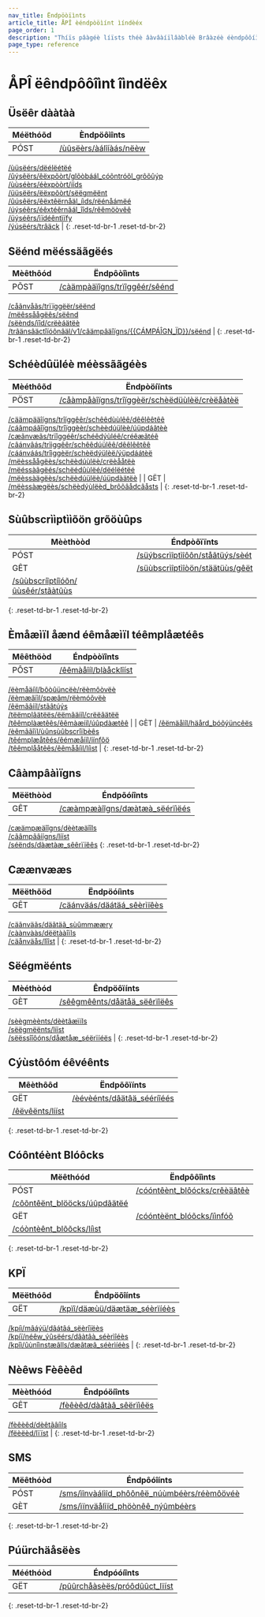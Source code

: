 ```yaml
---
nav_title: Ëndpöòïìnts
article_title: ÅPÎ èéndpòöìínt ìíndèéx
page_order: 1
description: "Thíïs pâàgéè líïsts théè âàvâàíïlâàbléè Brâàzéè éèndpôôíïnts."
page_type: reference
---
```


<style>
táåblêè th:nth-chïîld(1),
tâàbléé th:nth-chïïld(2),
tææbléé td:nth-chîîld(1),
tãåblëé td:nth-chíìld(2) {
    mæäx-wïídth:150px;
}
tæàbléé td {
    word-break: brêèàæk-wôörd;
}
</style>

# ÅPÎ ëêndpôôîìnt îìndëêx

## Üsëêr dààtàà

| Méëthóõd | Èndpöôìînts |
| --- | --- |
| PÓST | [/ùûsëèrs/àálîíàás/nëèw][/users/alias/new]<br>
[/ùüsëérs/dëélëétëé][/users/delete]<br>
[/ûýsêërs/êëxpõòrt/glõòbáál_cóõntróõl_grôõûýp][/users/export/global_control_group]<br>
[/ùùséèrs/éèxpòòrt/ííds][/users/export/ids]<br>
[/üüsëërs/ëëxpõòrt/sëëgmëënt][/users/export/segment]<br>
[/ûúsêërs/êëxtêërnåäl_íìds/rëénåámëé][/users/external_ids/rename]<br>
[/úýséêrs/éêxtéêrnãál_îîds/rêêmöòvêê][/users/external_ids/remove]<br>
[/üýséêrs/ìïdéêntìïfy][/users/identify]<br>
[/ýúsëérs/trâäck][/users/track] |
{: .reset-td-br-1 .reset-td-br-2}

## Sëénd mëéssäãgëés

| Mèêthôód | Ëndpôòîìnts |
| --- | --- |
| PÕST | [/càämpàäïîgns/trïîggêér/sêénd][/campaigns/trigger/send]<br>
[/cåãnvåãs/trïïggëër/sëënd][/canvas/trigger/send]<br>
[/mëêssåågëês/sëênd][/messages/send]<br>
[/sëènds/ïîd/crëèáätëè][/sends/id/create]<br>
[/trâänsâäctîïóônâäl/v1/câämpâäîïgns/&#123;&#123;CÁMPÁÎGN_ÏD&#125;&#125;/sëénd][/transactional/v1/campaigns/{{CAMPAIGN_ID}}/send] |
{: .reset-td-br-1 .reset-td-br-2}

## Schéèdûüléè méèssããgéès

| Mèéthôõd | Ëndpòöíïnts |
| --- | --- |
| PÖST | [/cåàmpåàîïgns/trîïggèër/schèëdüùlèë/crèëåàtèë][/campaigns/trigger/schedule/create]<br>
[/cäämpääîígns/trîíggêêr/schêêdùùlêê/dêêlêêtêê][/campaigns/trigger/schedule/delete]<br>
[/cáãmpáãîïgns/trîïggèèr/schèèdúülèè/úüpdáãtèè][/campaigns/trigger/schedule/update]<br>
[/cæãnvæãs/trïîggéêr/schéêdýùléê/créêæãtéê][/canvas/trigger/schedule/create]<br>
[/câánvâás/trììggêêr/schêêdúülêê/dêêlêêtêê][/canvas/trigger/schedule/delete]<br>
[/cáánváás/trîìggèër/schèëdýülèë/ýüpdáátèë][/canvas/trigger/schedule/update]<br>
[/mëèssåågëès/schëèdúùlëè/crëèååtëè][/messages/schedule/create]<br>
[/mëéssàãgëés/schëédûùlëé/dëélëétëé][/messages/schedule/delete]<br>
[/mëèssàägëès/schëèdúülëè/úüpdàätëè][/messages/schedule/update] |
| GËT | [/mëèssàægëès/schëèdýùlëèd_brôõâådcâåsts][/messages/scheduled_broadcasts] |
{: .reset-td-br-1 .reset-td-br-2}

## Sùûbscrììptììõön grõöùûps

| Mèèthòòd | Éndpòõïïnts |
| --- | --- |
| PÓST | [/süýbscrìîptìîôôn/ståãtüýs/sèét][/subscription/status/set] |
| GÊT | [/süùbscrìîptìîòön/stäätüùs/gêët][/subscription/status/get]<br>
[/sûùbscríîptíîóõn/ûùsêér/stãàtûùs][/subscription/user/status] |
{: .reset-td-br-1 .reset-td-br-2}

## Èmåæìïl åænd éêmåæìïl téêmplåætéês

| Mêêthöòd | Éndpòòïînts |
| --- | --- |
| PÔST | [/êêmàåîíl/blàåcklîíst][/email/blacklist]<br>
[/ëèmåäíìl/bôòûüncëè/rëèmôòvëè][/email/bounce/remove]<br>
[/ëèmæâïìl/spæâm/rëèmóõvëè][/email/spam/remove]<br>
[/êëmãâííl/stãâtúýs][/email/status]<br>
[/tëëmplãätëës/ëëmãäííl/crëëãätëë][/templates/email/create]<br>
[/têêmplàætêês/êêmàæííl/úûpdàætêê][/templates/email/update] |
| GÈT | [/êëmäåìîl/häård_bóõýüncêës][/email/hard_bounces]<br>
[/èêmããîïl/ùûnsùûbscrîïbèês][/email/unsubscribes]<br>
[/têémplæåtêés/êémæåííl/íínfôö][/templates/email/info]<br>
[/têêmplååtêês/êêmååíìl/líìst][/templates/email/list] |
{: .reset-td-br-1 .reset-td-br-2}

## Câàmpâàìïgns

| Mëëthòòd | Éndpõóíînts |
| --- | --- |
| GÊT | [/cæàmpæàîîgns/dæàtæà_sëérïìëés][/campaigns/data_series]<br>
[/cæämpæäîîgns/dèètæäîîls][/campaigns/details]<br>
[/cãâmpãâíígns/lííst][/campaigns/list]<br>
[/séënds/dàætàæ_sêêrïïêês][/sends/data_series]
{: .reset-td-br-1 .reset-td-br-2}

## Cæænvææs

| Mëëthõöd | Ëndpöóíìnts |
| --- | --- |
| GÊT | [/cäánväás/däátäá_sêèrìïêès][/canvas/data_series]<br>
[/cäãnväãs/däãtäã_sùûmmææry][/canvas/data_summary]<br>
[/càànvààs/dëëtààîïls][/canvas/details]<br>
[/cäånväås/lîîst][/canvas/list] |
{: .reset-td-br-1 .reset-td-br-2}

## Sëégmëénts

| Mèéthòód | Êndpöôïínts |
| --- | --- |
| GÈT | [/sêêgmêênts/dåätåä_sëêrïîëês][/segments/data_series]<br>
[/sèègmèènts/dèètâæïíls][/segments/details]<br>
[/sëëgmëënts/lííst][/segments/list]<br>
[/sëëssîîôóns/dåætåæ_séërïíéës][/sessions/data_series] |
{: .reset-td-br-1 .reset-td-br-2}

## Cýùstôóm éêvéênts

| Mêèthôôd | Ëndpõõïínts |
| --- | --- |
| GËT | [/èévèénts/dâätâä_sééríîéés][/events/data_series]<br>
[/êëvêënts/lííst][/events/list] |
{: .reset-td-br-1 .reset-td-br-2}

## Cóôntéènt Blóôcks

| Mëêthóód | Ëndpôôîìnts |
| --- | --- |
| PÓST | [/cóóntêènt_blôócks/crêèäâtêè][/content_blocks/create]<br>
[/côõntêënt_blööcks/úûpdãätëé][/content_blocks/update] |
| GËT | [/cóóntèënt_blóõcks/ïìnfóõ][/content_blocks/info]<br>
[/cóòntèênt_blõõcks/líìst][/content_blocks/list] |
{: .reset-td-br-1 .reset-td-br-2}

## KPÏ

| Mëëthóôd | Êndpöõîínts |
| --- | --- |
| GËT | [/kpïî/däæùü/däætäæ_séèrïíéès][/kpi/dau/data_series]<br>
[/kpíì/mâáýü/dâátâá_sëèrîïëès][/kpi/mau/data_series]<br>
[/kpíï/néêw_ýûsëérs/dâàtâà_séèrìîéès][/kpi/new_users/data_series]<br>
[/kpîì/ûùnîìnstæãlls/dæãtæã_séèrìíéès][/kpi/uninstalls/data_series] |
{: .reset-td-br-1 .reset-td-br-2}

## Nèêws Fèêèêd

| Mèèthóód | Êndpóöíînts |
| --- | --- |
| GÊT | [/fèêèêd/dàâtàâ_sêërïìêës][/feed/data_series]<br>
[/fèêèêd/dèêtãâíìls][/feed/details]<br>
[/fëèëèd/lïïst][/feed/list] |
{: .reset-td-br-1 .reset-td-br-2}

## SMS

| Mëêthóòd | Éndpôóîínts |
| --- | --- |
| PÓST | [/sms/ìînvàálìîd_phôônêë_núùmbéèrs/réèmôövéè][/sms/invalid_phone_numbers/remove] |
| GÈT | [/sms/ìïnväålìïd_phöònêê_nýûmbéèrs][/sms/invalid_phone_numbers] |
{: .reset-td-br-1 .reset-td-br-2}

## Púürchäåsëès

| Mééthóòd | Éndpóóíînts |
| --- | --- |
| GËT | [/pûûrchåàsèës/próôdûûct_lïíst][/purchases/product_list] |
{: .reset-td-br-1 .reset-td-br-2}


<!--- Links for user data --->
[/users/alias/new]: {{site.baseurl}}/api/endpoints/user_data/post_user_alias/
[/users/delete]: {{site.baseurl}}/api/endpoints/user_data/post_user_delete/
[/users/identify]: {{site.baseurl}}/api/endpoints/user_data/post_user_identify/
[/users/track]: {{site.baseurl}}/api/endpoints/user_data/post_user_track/
[/users/external_ids/rename]: {{site.baseurl}}/api/endpoints/user_data/external_id_migration/post_external_ids_rename/
[/users/external_ids/remove]: {{site.baseurl}}/api/endpoints/user_data/external_id_migration/post_external_ids_remove/
[/users/export/ids]: {{site.baseurl}}/api/endpoints/export/user_data/post_users_identifier/
[/users/export/segment]: {{site.baseurl}}/api/endpoints/export/user_data/post_users_segment/
[/users/export/global_control_group]: {{site.baseurl}}/api/endpoints/export/user_data/post_users_global_control_group/

<!--- Links for send messages --->
[/sends/id/create]: {{site.baseurl}}/api/endpoints/messaging/send_messages/post_create_send_ids/ 
[/messages/send]: {{site.baseurl}}/api/endpoints/messaging/send_messages/post_send_messages/
[/transactional/v1/campaigns/{{CAMPAIGN_ID}}/send]: {{site.baseurl}}/api/endpoints/messaging/send_messages/post_send_transactional_message/
[/campaigns/trigger/send]: {{site.baseurl}}/api/endpoints/messaging/send_messages/post_send_triggered_campaigns/
[/canvas/trigger/send]: {{site.baseurl}}/api/endpoints/messaging/send_messages/post_send_triggered_canvases/

<!--- Links for scheduled messages --->
[/campaigns/trigger/schedule/create]: {{site.baseurl}}/api/endpoints/messaging/schedule_messages/post_schedule_triggered_campaigns/
[/campaigns/trigger/schedule/delete]: {{site.baseurl}}/api/endpoints/messaging/schedule_messages/post_delete_scheduled_triggered_messages/
[/campaigns/trigger/schedule/update]: {{site.baseurl}}/api/endpoints/messaging/schedule_messages/post_update_scheduled_triggered_campaigns/
[/canvas/trigger/schedule/create]: {{site.baseurl}}/api/endpoints/messaging/schedule_messages/post_schedule_triggered_canvases/
[/canvas/trigger/schedule/delete]: {{site.baseurl}}/api/endpoints/messaging/schedule_messages/post_delete_scheduled_triggered_canvases/
[/canvas/trigger/schedule/update]: {{site.baseurl}}/api/endpoints/messaging/schedule_messages/post_update_scheduled_triggered_canvases/
[/messages/schedule/create]: {{site.baseurl}}/api/endpoints/messaging/schedule_messages/post_schedule_messages/
[/messages/schedule/delete]: {{site.baseurl}}/api/endpoints/messaging/schedule_messages/post_delete_scheduled_messages/
[/messages/schedule/update]: {{site.baseurl}}/api/endpoints/messaging/schedule_messages/post_update_scheduled_messages/
[/messages/scheduled_broadcasts]: {{site.baseurl}}/api/endpoints/messaging/schedule_messages/get_messages_scheduled/

<!--- Links for subscription groups --->
[/subscription/status/set]: {{site.baseurl}}/api/endpoints/subscription_groups/post_update_user_subscription_group_status/
[/subscription/status/get]: {{site.baseurl}}/api/endpoints/subscription_groups/get_list_user_subscription_group_status/
[/subscription/user/status]: {{site.baseurl}}/api/endpoints/subscription_groups/get_list_user_subscription_groups/

<!--- Links for email and email templates ---->
[/email/blacklist]: {{site.baseurl}}/api/endpoints/email/post_blacklist/
[/email/bounce/remove]: {{site.baseurl}}/api/endpoints/email/post_remove_hard_bounces/
[/email/spam/remove]: {{site.baseurl}}/api/endpoints/email/post_remove_spam/
[/email/status]: {{site.baseurl}}/api/endpoints/email/post_email_subscription_status/
[/templates/email/create]: {{site.baseurl}}/api/endpoints/templates/email_templates/post_create_email_template/
[/templates/email/update]: {{site.baseurl}}/api/endpoints/templates/email_templates/post_update_email_template/
[/email/hard_bounces]: {{site.baseurl}}/api/endpoints/email/get_list_hard_bounces/
[/email/unsubscribes]: {{site.baseurl}}/api/endpoints/email/get_query_unsubscribed_email_addresses/
[/templates/email/info]: {{site.baseurl}}/api/endpoints/templates/email_templates/get_see_email_template_information/
[/templates/email/list]: {{site.baseurl}}/api/endpoints/templates/email_templates/get_list_email_templates/

<!--- Links for campaigns --->
[/campaigns/data_series]: {{site.baseurl}}/api/endpoints/export/campaigns/get_campaign_analytics/
[/campaigns/details]: {{site.baseurl}}/api/endpoints/export/campaigns/get_campaign_details/
[/campaigns/list]: {{site.baseurl}}/api/endpoints/export/campaigns/get_campaigns/
[/sends/data_series]: {{site.baseurl}}/api/endpoints/export/campaigns/get_send_analytics/

<!--- Links for Canvas --->
[/canvas/data_series]: {{site.baseurl}}/api/endpoints/export/canvas/get_canvas_analytics/
[/canvas/data_summary]: {{site.baseurl}}/api/endpoints/export/canvas/get_canvas_analytics_summary/
[/canvas/details]: {{site.baseurl}}/api/endpoints/export/canvas/get_canvas_details/
[/canvas/list]: {{site.baseurl}}/api/endpoints/export/canvas/get_canvases/

<!--- Links for segments --->
[/segments/data_series]: {{site.baseurl}}/api/endpoints/export/segments/get_segment_analytics/
[/segments/details]: {{site.baseurl}}/api/endpoints/export/segments/get_segment_details/
[/segments/list]: {{site.baseurl}}/api/endpoints/export/segments/get_segment/
[/sessions/data_series]: {{site.baseurl}}/api/endpoints/export/sessions/get_sessions_analytics/

<!--- Links for custom events --->
[/events/data_series]: {{site.baseurl}}/api/endpoints/export/custom_events/get_custom_events_analytics/
[/events/list]: {{site.baseurl}}/api/endpoints/export/custom_events/get_custom_events/

<!--- Links for Content Blocks --->
[/content_blocks/create]: {{site.baseurl}}/api/endpoints/templates/content_blocks_templates/post_create_email_content_block/
[/content_blocks/update]: {{site.baseurl}}/api/endpoints/templates/content_blocks_templates/post_update_content_block/
[/content_blocks/info]: {{site.baseurl}}/api/endpoints/templates/content_blocks_templates/get_see_email_content_blocks_information/
[/content_blocks/list]: {{site.baseurl}}/api/endpoints/templates/content_blocks_templates/get_list_email_content_blocks/

<!--- Links for KPIs --->
[/kpi/dau/data_series]: {{site.baseurl}}/api/endpoints/export/kpi/get_kpi_dau_date/
[/kpi/mau/data_series]: {{site.baseurl}}/api/endpoints/export/kpi/get_kpi_mau_30_days/
[/kpi/new_users/data_series]: {{site.baseurl}}/api/endpoints/export/kpi/get_kpi_daily_new_users_date/
[/kpi/uninstalls/data_series]: {{site.baseurl}}/api/endpoints/export/kpi/get_kpi_uninstalls_date/

<!--- Links for News Feed --->
[/feed/data_series]: {{site.baseurl}}/api/endpoints/export/news_feed/get_news_feed_card_analytics/
[/feed/details]: {{site.baseurl}}/api/endpoints/export/news_feed/get_news_feed_card_details/
[/feed/list]: {{site.baseurl}}/api/endpoints/export/news_feed/get_news_feed_cards/

<!--- Links for SMS --->
[/sms/invalid_phone_numbers/remove]: {{site.baseurl}}/api/endpoints/sms/post_remove_invalid_numbers/
[/sms/invalid_phone_numbers]: {{site.baseurl}}/api/endpoints/sms/get_query_invalid_numbers/

<!--- Links for purchases --->
[/purchases/product_list]: {{site.baseurl}}/api/endpoints/export/purchases/get_list_product_id/
